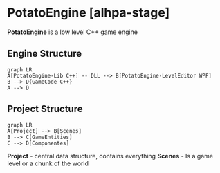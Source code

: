 
# PotatoEngine [alhpa-stage]
 **PotatoEngine** is a low level C++ game engine


## Engine Structure

```mermaid
graph LR
A[PotatoEngine-Lib C++] -- DLL --> B[PotatoEngine-LevelEditor WPF]
B --> D{GameCode C++}
A --> D
```

## Project Structure
```mermaid
graph LR
A[Project] --> B[Scenes]
B --> C[GameEntities]
C --> D[Componentes]
```
**Project** - central data structure, contains everything
**Scenes** - Is a game level or a chunk of the world

